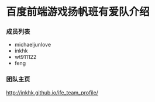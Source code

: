# 百度前端游戏扬帆班有爱队介绍

### 成员列表

* michaeljunlove
* inkhk
* wt911122
* feng

### 团队主页
http://inkhk.github.io/ife_team_profile/
